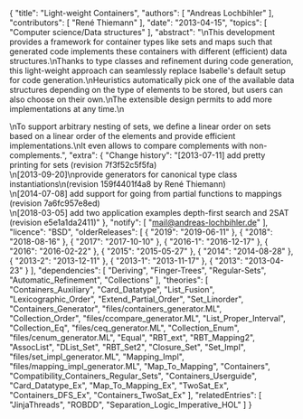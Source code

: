 {
    "title": "Light-weight Containers",
    "authors": [
        "Andreas Lochbihler"
    ],
    "contributors": [
        "René Thiemann"
    ],
    "date": "2013-04-15",
    "topics": [
        "Computer science/Data structures"
    ],
    "abstract": "\nThis development provides a framework for container types like sets and maps such that generated code implements these containers with different (efficient) data structures.\nThanks to type classes and refinement during code generation, this light-weight approach can seamlessly replace Isabelle's default setup for code generation.\nHeuristics automatically pick one of the available data structures depending on the type of elements to be stored, but users can also choose on their own.\nThe extensible design permits to add more implementations at any time.\n<p>\nTo support arbitrary nesting of sets, we define a linear order on sets based on a linear order of the elements and provide efficient implementations.\nIt even allows to compare complements with non-complements.",
    "extra": {
        "Change history": "[2013-07-11] add pretty printing for sets (revision 7f3f52c5f5fa)<br>\n[2013-09-20]\nprovide generators for canonical type class instantiations\n(revision 159f4401f4a8 by René Thiemann)<br>\n[2014-07-08] add support for going from partial functions to mappings (revision 7a6fc957e8ed)<br>\n[2018-03-05] add two application examples depth-first search and 2SAT (revision e5e1a1da2411)"
    },
    "notify": [
        "mail@andreas-lochbihler.de"
    ],
    "licence": "BSD",
    "olderReleases": [
        {
            "2019": "2019-06-11"
        },
        {
            "2018": "2018-08-16"
        },
        {
            "2017": "2017-10-10"
        },
        {
            "2016-1": "2016-12-17"
        },
        {
            "2016": "2016-02-22"
        },
        {
            "2015": "2015-05-27"
        },
        {
            "2014": "2014-08-28"
        },
        {
            "2013-2": "2013-12-11"
        },
        {
            "2013-1": "2013-11-17"
        },
        {
            "2013": "2013-04-23"
        }
    ],
    "dependencies": [
        "Deriving",
        "Finger-Trees",
        "Regular-Sets",
        "Automatic_Refinement",
        "Collections"
    ],
    "theories": [
        "Containers_Auxiliary",
        "Card_Datatype",
        "List_Fusion",
        "Lexicographic_Order",
        "Extend_Partial_Order",
        "Set_Linorder",
        "Containers_Generator",
        "files/containers_generator.ML",
        "Collection_Order",
        "files/ccompare_generator.ML",
        "List_Proper_Interval",
        "Collection_Eq",
        "files/ceq_generator.ML",
        "Collection_Enum",
        "files/cenum_generator.ML",
        "Equal",
        "RBT_ext",
        "RBT_Mapping2",
        "AssocList",
        "DList_Set",
        "RBT_Set2",
        "Closure_Set",
        "Set_Impl",
        "files/set_impl_generator.ML",
        "Mapping_Impl",
        "files/mapping_impl_generator.ML",
        "Map_To_Mapping",
        "Containers",
        "Compatibility_Containers_Regular_Sets",
        "Containers_Userguide",
        "Card_Datatype_Ex",
        "Map_To_Mapping_Ex",
        "TwoSat_Ex",
        "Containers_DFS_Ex",
        "Containers_TwoSat_Ex"
    ],
    "relatedEntries": [
        "JinjaThreads",
        "ROBDD",
        "Separation_Logic_Imperative_HOL"
    ]
}